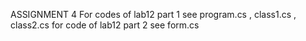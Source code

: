 ASSIGNMENT 4 
For codes of lab12 part 1 see program.cs , class1.cs , class2.cs
for code of lab12 part 2 see form.cs
